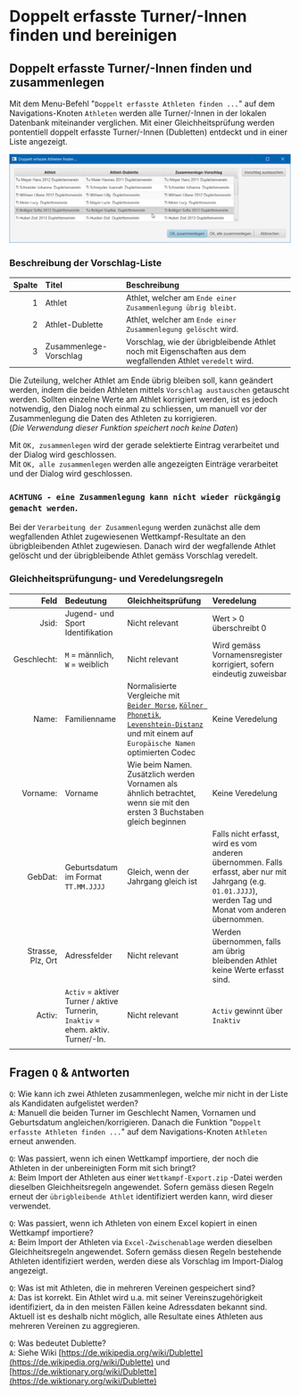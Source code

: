 # Doppelt erfasste Turner/-Innen finden und bereinigen

## Doppelt erfasste Turner/-Innen finden und zusammenlegen <a id="turner-innen_zusammenlegen"></a>

Mit dem Menu-Befehl "`Doppelt erfasste Athleten finden ...`" auf dem Navigations-Knoten `Athleten` werden alle Turner/-Innen in der lokalen Datenbank miteinander verglichen. Mit einer Gleichheitsprüfung werden pontentiell doppelt erfasste Turner/-Innen \(Dubletten\) entdeckt und in einer Liste angezeigt.

![](../.gitbook/assets/find-duplicates.png)

### Beschreibung der Vorschlag-Liste

| Spalte | Titel | Beschreibung |
| ---: | :--- | :--- |
| 1 | Athlet | Athlet, welcher am `Ende einer Zusammenlegung übrig bleibt`. |
| 2 | Athlet-Dublette | Athlet, welcher am `Ende einer Zusammenlegung gelöscht` wird. |
| 3 | Zusammenlege-Vorschlag | Vorschlag, wie der übrigbleibende Athlet noch mit Eigenschaften aus dem wegfallenden Athlet `veredelt` wird. |

Die Zuteilung, welcher Athlet am Ende übrig bleiben soll, kann geändert werden, indem die beiden Athleten mittels `Vorschlag austauschen` getauscht werden. Sollten einzelne Werte am Athlet korrigiert werden, ist es jedoch notwendig, den Dialog noch einmal zu schliessen, um manuell vor der Zusammenlegung die Daten des Athleten zu korrigieren.  
 \(_Die Verwendung dieser Funktion speichert noch keine Daten_\)

Mit `OK, zusammenlegen` wird der gerade selektierte Eintrag verarbeitet und der Dialog wird geschlossen.  
 Mit `OK, alle zusammenlegen` werden alle angezeigten Einträge verarbeitet und der Dialog wird geschlossen.

### `ACHTUNG - eine Zusammenlegung kann nicht wieder rückgängig gemacht werden`.

Bei der `Verarbeitung der Zusammenlegung` werden zunächst alle dem wegfallenden Athlet zugewiesenen Wettkampf-Resultate an den übrigbleibenden Athlet zugewiesen. Danach wird der wegfallende Athlet gelöscht und der übrigbleibende Athlet gemäss Vorschlag veredelt.

### Gleichheitsprüfungung- und Veredelungsregeln

| Feld | Bedeutung | Gleichheitsprüfung | Veredelung |
| ---: | :--- | :--- | :--- |
| Jsid: | Jugend- und Sport Identifikation | Nicht relevant | Wert &gt; 0 überschreibt 0 |
| Geschlecht: | `M` = männlich, `W` = weiblich | Nicht relevant | Wird gemäss Vornamensregister korrigiert, sofern eindeutig zuweisbar |
| Name: | Familienname | Normalisierte Vergleiche mit [`Beider Morse`](https://stevemorse.org/phonetics/bmpm.htm), [`Kölner Phonetik`](https://de.wikipedia.org/wiki/Kölner_Phonetik), [`Levenshtein-Distanz`](https://de.wikipedia.org/wiki/Levenshtein-Distanz) und mit einem auf `Europäische Namen` optimierten Codec | Keine Veredelung |
| Vorname: | Vorname | Wie beim Namen. Zusätzlich werden Vornamen als ähnlich betrachtet, wenn sie mit den ersten 3 Buchstaben gleich beginnen | Keine Veredelung |
| GebDat: | Geburtsdatum im Format `TT.MM.JJJJ` | Gleich, wenn der Jahrgang gleich ist | Falls nicht erfasst, wird es vom anderen übernommen. Falls erfasst, aber nur mit Jahrgang \(e.g. `01.01.JJJJ`\), werden Tag und Monat vom anderen übernommen. |
| Strasse, Plz, Ort | Adressfelder | Nicht relevant | Werden übernommen, falls am übrig bleibenden Athlet keine Werte erfasst sind. |
| Activ: | `Activ` = aktiver Turner / aktive Turnerin, `Inaktiv` = ehem. aktiv. Turner/-In. | Nicht relevant | `Activ` gewinnt über `Inaktiv` |
|  |  |  |  |

## Fragen `Q` & `A`ntworten

`Q`: Wie kann ich zwei Athleten zusammenlegen, welche mir nicht in der Liste als Kandidaten aufgelistet werden?  
 `A`: Manuell die beiden Turner im Geschlecht Namen, Vornamen und Geburtsdatum angleichen/korrigieren. Danach die Funktion "`Doppelt erfasste Athleten finden ...`" auf dem Navigations-Knoten `Athleten` erneut anwenden.

`Q`: Was passiert, wenn ich einen Wettkampf importiere, der noch die Athleten in der unbereinigten Form mit sich bringt?  
 `A`: Beim Import der Athleten aus einer `Wettkampf-Export.zip` -Datei werden dieselben Gleichheitsregeln angewendet. Sofern gemäss diesen Regeln erneut der `übrigbleibende Athlet` identifiziert werden kann, wird dieser verwendet.

`Q`: Was passiert, wenn ich Athleten von einem Excel kopiert in einen Wettkampf importiere?  
 `A`: Beim Import der Athleten via `Excel-Zwischenablage` werden dieselben Gleichheitsregeln angewendet. Sofern gemäss diesen Regeln bestehende Athleten identifiziert werden, werden diese als Vorschlag im Import-Dialog angezeigt.

`Q`: Was ist mit Athleten, die in mehreren Vereinen gespeichert sind?  
 `A`: Das ist korrekt. Ein Athlet wird u.a. mit seiner Vereinszugehörigkeit identifiziert, da in den meisten Fällen keine Adressdaten bekannt sind. Aktuell ist es deshalb nicht möglich, alle Resultate eines Athleten aus mehreren Vereinen zu aggregieren.

`Q`: Was bedeutet Dublette?  
 `A`: Siehe Wiki [https://de.wikipedia.org/wiki/Dublette](https://de.wikipedia.org/wiki/Dublette) und [https://de.wiktionary.org/wiki/Dublette](https://de.wiktionary.org/wiki/Dublette)

